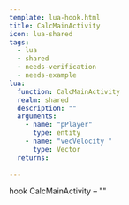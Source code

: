 ```yaml
---
template: lua-hook.html
title: CalcMainActivity
icon: lua-shared
tags:
  - lua
  - shared
  - needs-verification
  - needs-example
lua:
  function: CalcMainActivity
  realm: shared
  description: ""
  arguments:
    - name: "pPlayer"
      type: entity
    - name: "vecVelocity "
      type: Vector
  returns:
    
---
```


<div class="lua__search__keywords">
hook CalcMainActivity &#x2013; ""
</div>
